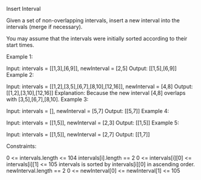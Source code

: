 Insert Interval


Given a set of non-overlapping intervals, insert a new interval into the intervals (merge if necessary).

You may assume that the intervals were initially sorted according to their start times.

 

Example 1:

Input: intervals = [[1,3],[6,9]], newInterval = [2,5]
Output: [[1,5],[6,9]]
Example 2:

Input: intervals = [[1,2],[3,5],[6,7],[8,10],[12,16]], newInterval = [4,8]
Output: [[1,2],[3,10],[12,16]]
Explanation: Because the new interval [4,8] overlaps with [3,5],[6,7],[8,10].
Example 3:

Input: intervals = [], newInterval = [5,7]
Output: [[5,7]]
Example 4:

Input: intervals = [[1,5]], newInterval = [2,3]
Output: [[1,5]]
Example 5:

Input: intervals = [[1,5]], newInterval = [2,7]
Output: [[1,7]]
 

Constraints:

0 <= intervals.length <= 104
intervals[i].length == 2
0 <= intervals[i][0] <= intervals[i][1] <= 105
intervals is sorted by intervals[i][0] in ascending order.
newInterval.length == 2
0 <= newInterval[0] <= newInterval[1] <= 105
